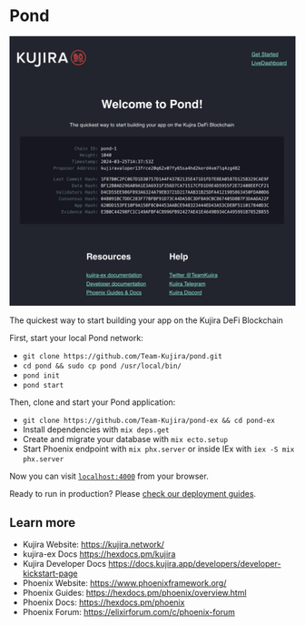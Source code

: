 # Pond

![screenshot](https://github.com/Team-Kujira/pond-ex/blob/main/priv/static/images/screenshot.png?raw=true)

The quickest way to start building your app on the Kujira DeFi Blockchain

First, start your local Pond network:

- `git clone https://github.com/Team-Kujira/pond.git`
- `cd pond && sudo cp pond /usr/local/bin/`
- `pond init`
- `pond start`

Then, clone and start your Pond application:

- `git clone https://github.com/Team-Kujira/pond-ex && cd pond-ex`
- Install dependencies with `mix deps.get`
- Create and migrate your database with `mix ecto.setup`
- Start Phoenix endpoint with `mix phx.server` or inside IEx with `iex -S mix phx.server`

Now you can visit [`localhost:4000`](http://localhost:4000) from your browser.

Ready to run in production? Please [check our deployment guides](https://hexdocs.pm/phoenix/deployment.html).

## Learn more

- Kujira Website: https://kujira.network/
- kujira-ex Docs https://hexdocs.pm/kujira
- Kujira Developer Docs https://docs.kujira.app/developers/developer-kickstart-page
- Phoenix Website: https://www.phoenixframework.org/
- Phoenix Guides: https://hexdocs.pm/phoenix/overview.html
- Phoenix Docs: https://hexdocs.pm/phoenix
- Phoenix Forum: https://elixirforum.com/c/phoenix-forum
